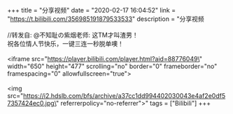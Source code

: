 +++
title = "分享视频"
date = "2020-02-17 16:04:52"
link = "https://t.bilibili.com/356985191879533533"
description = "分享视频<br><br>//转发自: @不知耻の紫烟老师: 这TM才叫渣男！<br>祝各位情人节快乐，一键三连一秒脱单噢！<br><br><iframe src=\"https://player.bilibili.com/player.html?aid=88776049\" width=\"650\" height=\"477\" scrolling=\"no\" border=\"0\" frameborder=\"no\" framespacing=\"0\" allowfullscreen=\"true\"></iframe><br><br><img src=\"https://i2.hdslb.com/bfs/archive/a37cc1dd994402030043e4af2e0df57357424ec0.jpg\" referrerpolicy=\"no-referrer\">"
tags = ["Bilibili"]
+++
